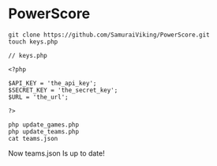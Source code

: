# PowerScore

```
git clone https://github.com/SamuraiViking/PowerScore.git
touch keys.php
```

```
// keys.php

<?php

$API_KEY = 'the_api_key';
$SECRET_KEY = 'the_secret_key';
$URL = 'the_url';

?>
```
```
php update_games.php
php update_teams.php
cat teams.json
```

Now teams.json Is up to date!
